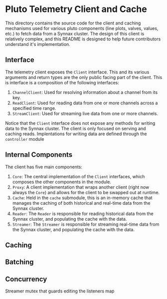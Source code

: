 # Pluto Telemetry Client and Cache

This directory contains the source code for the client and caching mechanisms used for
various pluto components (line plots, valves, values, etc.) to fetch data from a Synnax
cluster. The design of this client is relatively complex, and this README is designed to
help future contributors understand it's implementation.

## Interface

The telemetry client exposes the `Client` interface. This and its various arguments and
return types are the only public facing part of the client. This is interface is a
composition of the following interfaces:

1. `ChannelClient`: Used for resolving information about a channel from its key.
2. `ReadClient`: Used for reading data from one or more channels across a specified time
   range.
3. `StreamClient`: Used for streaming live data from one or more channels.

Notice that the `Client` interface does not expose any methods for writing data to the
Synnax cluster. The client is only focused on serving and caching reads. Implentations
for writing data are defined through the `controller` module

## Internal Components

The client has five main components:

1. `Core`: The central implementation of the `Client` interfaces, which composes the
   other components in the module.
2. `Proxy`: A client implementation that wraps another client (right now always the
   `Core`) and allows for the client to be swapped out at runtime.
3. `Cache`: Held in the `cache` submodule, this is an in-memory cache that manages the
   caching of both historical and real-time data from the Synnax cluster.
4. `Reader`: The `Reader` is responsible for reading historical data from the Synnax
   cluster, and populating the cache with the data.
5. `Streamer`: The `Streamer` is responsible for streaming real-time data from the
   Synnax cluster, and populating the cache with the data.

## Caching

## Batching

## Concurrency

Streamer mutex that guards editing the listeners map
